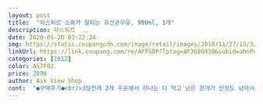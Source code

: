 ```yaml
---
layout: post 
title:  "파스퇴르 소화가 잘되는 유산균우유, 900ml, 1개" 
description: 파스퇴르  ..
date: 2020-05-20 03:22:24 
img: https://static.coupangcdn.com/image/retail/images/2018/11/27/15/3/4f3f548b-fc51-4e6a-bcd6-e6bf57ce64ba.jpg 
linkUrl: https://link.coupang.com/re/AFFSDP?lptag=AF3600438&subid=ahnPublicAsk&pageKey=162130396&itemId=465735629&vendorItemId=4160418346&traceid=V0-113-8bbc5b137a912bae 
categories: [1012] 
color: A57F92 
price: 2890 
author: Ask View Shop 
cont:  "●구매후기●<br/>3일전에 2개 주문해서 하나는 다 먹고 남은 한개가 반정도 남아서 또 추가로 주문했어요.<br/><br/><br/>가격이 좀 있다보니 할인 할때는 꼭 사고요.<br/><br/>계속 재구매 의사 있어요.<br/>^^<br/>그땐 우유가 지금보단 비싸고 귀했기 때문에 남기지 않고 하루 지급량(?)을 한방울도 남기지 않고 먹었던거 같습니다.<br/> ㅎ<br/>그래서 기회가 될 때마다 주문하고 있어요.<br/><br/>나이가 들수록 뼈에서 칼슘도 빠져 나가고 해서 우유를  꾸준히 먹으면서 보충해 주려고 해요.<br/><br/>또한 우유속 단백질은 지방  호르몬을 억제해 주기 때문에 지방의 생성을 막아 줍니돠!!! 그러니 우유를  충분히 마셔도 됩니다 ㅋ 그러나 우유가 몸에 좋다고  너무 많이 먹으면 당연히 좋지 않습니다 !!! 보통 하루 2잔 정도 섭취하는 것이 적당합니다<br/>로켓프레시로 신선한 우유를 빠르게 받을 수 있는 것도 좋아요<br/>바로 파스퇴르 소화가 잘 되는 유산균 우유예요<br/>보통 우유를 마셔보면 담백하고 깔끔하고 고소해서 대체적으로 먹었을 때의 맛은 비슷한거 같아요.<br/><br/>소화가 잘 되는 우유 마셔서 그런건지 갈때가 되서 그런건지 뭔지 모르지만 ;;; 변비 심한 제가 배는 좀 아팠지만 아침에 화장실을 갔습니다 ;; ㅎ<br/>소화가 잘되는 우유는 멸균으로 먹어본거 같고 생우유는 어떤지 궁금해서 주문을 했습니다.<br/> 맛이 다를거 같긴한데 뭔 맛인지 궁금했죠,,,<br/>솔직하게 작성하는 구매후기입니다<br/>아니면 집에 우유가 있어서 2팩의 좀 저렴한 우유가 양적으로 부담될 때도 주문해요.<br/><br/>아니면 흰 우유 단독이 아니라 그래놀라나 빵과 함께 먹어요.<br/><br/>어릴적에 초딩시절부터 중1정도까지는  우유를 자주 마셨던 기억이 납니다.<br/> 지금도 그렇치만 그 시절엔 부모님이 맞벌이어서 오빠와 전 엄마가 냉장고에 넣어둔 우유를 먹고 엄마가 올때까지 버티고 있었죠.<br/><br/>여러 브랜드의 우유 중에서 특히 2개 브랜드를 선호해서 즐겨 먹는데 그중 하나가 파스퇴르예요.<br/><br/>요 제품은 초고온 살균이라 천연 유산균이 다 제거가 되었구요.<br/> 들어 있는 유산균은 파스퇴르가 개발한 김치 유산균을 넣었네요.<br/><br/>우유는 성장기 아이들의 필수 섭취 식품입니다  우유엔 천연당인 유당이 들어 있습니다.<br/> 당류에 포함되지만 인위적인 첨가당이 아니라 건강에 좋은 착한 당입니다;; 당류는 천연당과 첨가당으로 구성됩니다!!!<br/>우유는 한 컵만 마셔도 단백질과 칼슘, 비타민 등 필요한 114가지의 영양소를 간편하게 채울 수 있숩니다.<br/><br/>우유를 먹고 난 뒤에 배가 불편함도 없어서 더욱 좋구요.<br/><br/>원유나 균처리 방식, 가격이 달라서 그때그때 맞춰서 주문을 해요.<br/><br/>유통기한이 짧네요.<br/> 흑.<br/> 3/1일 배송 됐는데 4일까지입니다.<br/> 냉장고에 우유가 좀 밀려서 열심히 먹어야할거 같습니다.<br/> 맛을 보니  맛이 좀 독특합니다.<br/><br/>이 우유의 유당은 200미리 기준 10그람입니다.<br/> 보통 다른 우유들도 거의 비슷비슷합니다.<br/> 유당과 우유속 지방성분때문에 고소한 맛이 나며 달달하고 맛이 구수하지요.<br/><br/>저같은 경우는 흰 우유만 마시면 특히나 차가운 흰 우유의 경우 거의 탈이 잘 나서 보통은 색깔있는 우유를 마시거나<br/>절대 비리거나 맛없는건 아니고 그냥 조금 독특한맛!!  끝맛이 달달합니다.<br/> 달고 구수한 살짝 독특하게 느껴집니다.<br/> 한마디로 맛이 괜찮다는 말입니다요!!!<br/>정말 속이 편하고 유당분해로 자연스런 단맛이 느껴지는 파스퇴르 소화가 잘되는 우유 넘 좋아요.<br/><br/>제가 먹어 본 우유 중에서 제일 맛있고 입에 잘 맞는 우유가<br/>제가 평소 유산균 음료들을 좋아해서 더 맛있게 느껴질 수도 있고요.<br/><br/>지금은 여러가지 종류의 우유들이 쏟아져 나와서 정말 고르기가 힘들 정도인거 같습니다.<br/> 시대가 발전하는만큼 잉여인간이 되지 않으려 발버둥치는거 같습니다.<br/>;;;<br/>참고하시어 좋은 구매 되시기 바랍니다.<br/>;<br/>천연당은  우유ㆍ과일 등 천연식품에 든 당을 말하고 첨가당은 빵ㆍ아이스크림ㆍ과자 탄산음료 등에 단맛을 내기 위해 인위적으로 넣은 당입니다.<br/> 우유에  함유된 천연당은 건강에 유익한 당이라 걱정 안 하고 먹으면 되겠습니다;;<br/>파스퇴르의 유산균 우유는 그냥 먹어도 맛도 약간 달짝하고 진한 맛이 있어요.<br/><br/>하지만 우유 속 유지방 때문에 살이 찔까봐 걱정하는 분들 있으시더라구요.<br/> ㅎㅎ 우유는 살이 찌는 것을 예방하는 항비만 인자가 풍부합니다.<br/> 우유의 유지방은 필수 지방산으로 오히려 지방이 축척 되는 것을 막아주는 역할을 합니다 !!!!<br/>" 
---
```

